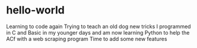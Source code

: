 # hello-world
Learning to code again
Trying to teach an old dog new tricks
I programmed in C and Basic in my younger days and am now learning Python to help the ACf with a web scraping program
Time to add some new features
